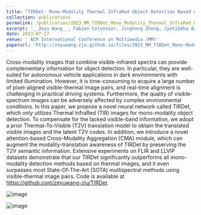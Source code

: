 ```yaml
---
title: "TIRDet: Mono-Modality Thermal InfraRed Object Detection Based on Prior Thermal-To-Visible Translation"
collection: publications
permalink: /publication/2023_MM_TIRDet_Mono_Modality_Thermal_InfraRed_Object_Detection
excerpt: '__Zeyu Wang__, Fabien Colonnier, Jinghong Zheng, Jyotibdha Acharya, Wenyu Jiang, Kejie Huang.'
date: 2023-07-17
venue: ' ACM International Conference on Multimedia (MM)'
paperurl: 'http://zeyuwang-zju.github.io/files/2023_MM_TIRDet_Mono-Modality_Thermal_InfraRed_Object_Detection.pdf'
---
```


Cross-modality images that combine visible-infrared spectra can provide complementary information for object detection. In particular, they are well-suited for autonomous vehicle applications in dark environments with limited illumination. However, it is time-consuming to acquire a large number of pixel-aligned visible-thermal image pairs, and real-time alignment is challenging in practical driving systems. Furthermore, the quality of visible-spectrum images can be adversely affected by complex environmental conditions. In this paper, we propose a novel neural network called TIRDet, which only utilizes Thermal InfraRed (TIR) images for mono-modality object detection. To compensate for the lacked visible-band information, we adopt a prior Thermal-To-Visible (T2V) translation model to obtain the translated visible images and the latent T2V codes. In addition, we introduce a novel attention-based Cross-Modality Aggregation (CMA) module, which can augment the modality-translation awareness of TIRDet by preserving the T2V semantic information. Extensive experiments on FLIR and LLVIP datasets demonstrate that our TIRDet significantly outperforms all mono-modality detection methods based on thermal images, and it even surpasses most State-Of-The-Art (SOTA) multispectral methods using visible-thermal image pairs. Code is available at https://github.com/zeyuwang-zju/TIRDet.

![image](https://github.com/zeyuwang-zju/TIRDet/assets/112078495/78f6c706-8b9b-4be2-909b-87b778d7a074)

![image](https://github.com/zeyuwang-zju/TIRDet/assets/112078495/8ff7acff-10ad-4e64-b7d4-303ef13c8aef)
